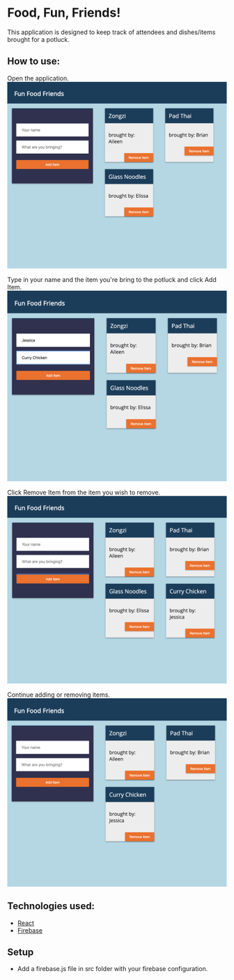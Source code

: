 # Food, Fun, Friends!
This application is designed to keep track of attendees and dishes/items brought for a potluck.

## How to use:
Open the application.
![start](src/assets/readme_01.png)

Type in your name and the item you're bring to the potluck and click Add Item.
![info](src/assets/readme_02.png)

Click Remove Item from the item you wish to remove.
![added](src/assets/readme_03.png)

Continue adding or removing items.
![results](src/assets/readme_04.png)

## Technologies used:
* [React](https://reactjs.org/)
* [Firebase](https://firebase.google.com/)

## Setup
* Add a firebase.js file in src folder with your firebase configuration.